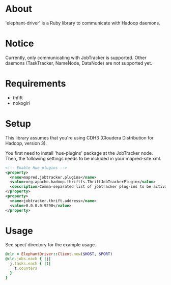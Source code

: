 # About

'elephant-driver' is a Ruby library to communicate with Hadoop daemons.

# Notice

Currently, only communicating with JobTracker is supported. Other daemons (TaskTracker, NameNode, DataNode) are not supported yet.

# Requirements

* thfift
* nokogiri

# Setup

This library assumes that you're using CDH3 (Cloudera Distribution for Hadoop, version 3).

You first need to install 'hue-plugins' package at the JobTracker node. Then, the following settings needs to be included in your mapred-site.xml.

```xml
<!-- Enable Hue plugins -->
<property>
  <name>mapred.jobtracker.plugins</name>
  <value>org.apache.hadoop.thriftfs.ThriftJobTrackerPlugin</value>
  <description>Comma-separated list of jobtracker plug-ins to be activated.</description>
</property>
<property>
  <name>jobtracker.thrift.address</name>
  <value>0.0.0.0:9290</value>
</property>
```

# Usage

See spec/ directory for the example usage.

```ruby
@cln = ElephantDriver::Client.new($HOST, $PORT)
@cln.jobs.each { |j|
  j.tasks.each { |t|
    t.counters
  }
}
```
